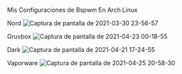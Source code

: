 Mis Configuraciones de Bspwm En Arch Linux

Nord
![Captura de pantalla de 2021-03-30 23-56-57](https://user-images.githubusercontent.com/79339064/114251726-b7d80180-9967-11eb-8901-05087e794ce1.png)

Gruvbox
![Captura de pantalla de 2021-04-23 00-18-55](https://user-images.githubusercontent.com/79339064/116769954-a1bcde80-aa05-11eb-942d-8510ec2559c0.png)

Dark
![Captura de pantalla de 2021-04-21 17-24-55](https://user-images.githubusercontent.com/79339064/116769970-b4cfae80-aa05-11eb-9c9a-cdd95cea6dfe.png)

Vaporware
![Captura de pantalla de 2021-04-25 20-58-30](https://user-images.githubusercontent.com/79339064/116769943-9073d200-aa05-11eb-915f-04aeafd45655.png)
